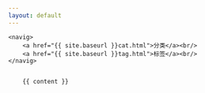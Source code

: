 ```yaml
---
layout: default
---
```



	<navig>
		<a href="{{ site.baseurl }}cat.html">分类</a><br/>
		<a href="{{ site.baseurl }}tag.html">标签</a><br/>
	</navig>


		{{ content }}
